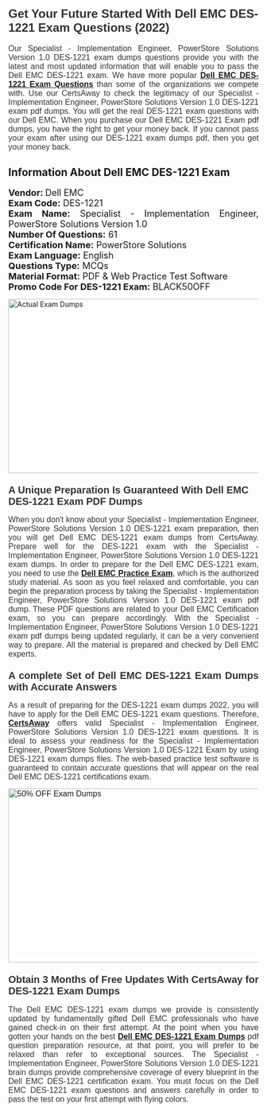 <h1><span style="font-size:24px"><span style="font-family:Calibri,sans-serif"><strong><span style="background-color:white"><span style="font-family:"Verdana",sans-serif"><span style="color:#333333">Get Your Future Started With Dell EMC DES-1221 Exam Questions (2022)</span></span></span></strong></span></span></h1> <p style="text-align:justify"><span style="font-size:11pt"><span style="font-family:Calibri,sans-serif"><span style="font-size:12.0pt"><span style="background-color:white"><span style="font-family:"Verdana",sans-serif"><span style="color:#333333">Our Specialist - Implementation Engineer, PowerStore Solutions Version 1.0 DES-1221 exam dumps questions provide you with the latest and most updated information that will enable you to pass the Dell EMC DES-1221 exam. We have more popular <a href="https://www.certsaway.com/dell-emc/des-1221-exam-dumps"><strong>Dell EMC DES-1221 Exam Questions</strong></a> than some of the organizations we compete with. Use our CertsAway to check the legitimacy of our Specialist - Implementation Engineer, PowerStore Solutions Version 1.0 DES-1221 exam pdf dumps. You will get the real DES-1221 exam questions with our Dell EMC. When you purchase our Dell EMC DES-1221 Exam pdf dumps, you have the right to get your money back. If you cannot pass your exam after using our DES-1221 exam dumps pdf, then you get your money back.</span></span></span></span></span></span></p> <h2 style="text-align:justify"><strong>Information About Dell EMC DES-1221 Exam</strong></h2> <p style="text-align:justify"><span style="font-size:18px"><strong>Vendor: </strong>Dell EMC<br /> <strong>Exam Code:</strong> DES-1221<br /> <strong>Exam Name:</strong> Specialist - Implementation Engineer, PowerStore Solutions Version 1.0<br /> <strong>Number Of Questions:</strong> 61<br /> <strong>Certification Name:</strong> PowerStore Solutions<br /> <strong>Exam Language:</strong> English<br /> <strong>Questions Type:</strong> MCQs<br /> <strong>Material Format:</strong> PDF & Web Practice Test Software<br /> <strong>Promo Code For DES-1221 Exam:</strong> BLACK50OFF</span></p> <p style="text-align:justify"><a href="https://www.certsaway.com/dell-emc/des-1221-exam-dumps" rel="no-follow"><img alt="Actual Exam Dumps" src="https://blogger.googleusercontent.com/img/b/R29vZ2xl/AVvXsEhM7PDiBcnX1lSN-cQmq5aA7zhxn_sWcl74tkXOSfPCo3QtIY975M9XJLCwEgJ4RXKA47zmJGF6HERJJhyy2xAB8wXG6sgIARPXgzYSBnCmQcQUSzkzAw-rnNk2tBWror0N27JemDbU_7iS0jGjJohQplsk8CyGpJdZ9YktQ0Yz6f7IdzI5OZob-D4eGg/s1382/ca1.png" style="height:350px; width:750px" /></a></p> <h3><span style="font-size:20px"><strong><span style="font-family:Calibri,sans-serif"><span style="background-color:white"><span style="font-family:"Verdana",sans-serif"><span style="color:#333333">A Unique Preparation Is Guaranteed With Dell EMC DES-1221 Exam PDF Dumps</span></span></span></span></strong></span></h3> <p style="text-align:justify"><span style="font-size:11pt"><span style="font-family:Calibri,sans-serif"><span style="font-size:12.0pt"><span style="background-color:white"><span style="font-family:"Verdana",sans-serif"><span style="color:#333333">When you don't know about your Specialist - Implementation Engineer, PowerStore Solutions Version 1.0 DES-1221 exam preparation, then you will get Dell EMC DES-1221 exam dumps from CertsAway. Prepare well for the DES-1221 exam with the Specialist - Implementation Engineer, PowerStore Solutions Version 1.0 DES-1221 exam dumps. In order to prepare for the Dell EMC DES-1221 exam, you need to use the <a href="https://www.certsaway.com/dell-emc-questions"><strong>Dell EMC Practice Exam</strong></a>, which is the authorized study material. As soon as you feel relaxed and comfortable, you can begin the preparation process by taking the Specialist - Implementation Engineer, PowerStore Solutions Version 1.0 DES-1221 exam pdf dump. These PDF questions are related to your Dell EMC Certification exam, so you can prepare accordingly. With the Specialist - Implementation Engineer, PowerStore Solutions Version 1.0 DES-1221 exam pdf dumps being updated regularly, it can be a very convenient way to prepare. All the material is prepared and checked by Dell EMC experts.</span></span></span></span></span></span></p> <h3 style="text-align:justify"><span style="font-size:20px"><span style="font-family:Calibri,sans-serif"><strong><span style="background-color:white"><span style="font-family:"Verdana",sans-serif"><span style="color:#333333">A complete Set of Dell EMC DES-1221 Exam Dumps with Accurate Answers</span></span></span></strong></span></span></h3> <p style="text-align:justify"><span style="font-size:11pt"><span style="font-family:Calibri,sans-serif"><span style="font-size:12.0pt"><span style="background-color:white"><span style="font-family:"Verdana",sans-serif"><span style="color:#333333">As a result of preparing for the DES-1221 exam dumps 2022, you will have to apply for the Dell EMC DES-1221 exam questions. Therefore, <a href=" https://www.certsaway.com/"><strong>CertsAway</strong></a> offers valid Specialist - Implementation Engineer, PowerStore Solutions Version 1.0 DES-1221 exam questions. It is ideal to assess your readiness for the Specialist - Implementation Engineer, PowerStore Solutions Version 1.0 DES-1221 Exam by using DES-1221 exam dumps files. The web-based practice test software is guaranteed to contain accurate questions that will appear on the real Dell EMC DES-1221 certifications exam.</span></span></span></span></span></span></p> <p style="text-align:justify"><span style="font-size:11pt"><span style="font-family:Calibri,sans-serif"><span style="font-size:12.0pt"><span style="background-color:white"><span style="font-family:"Verdana",sans-serif"><span style="color:#333333"><a href="https://www.certsaway.com/dell-emc/des-1221-exam-dumps" rel="no-follow"><img alt="50% OFF Exam Dumps" src="https://www.certcollections.com/uploads/content/c2.png" style="height:350px; width:750px" /></a></span></span></span></span></span></span></p> <h3 style="text-align:justify"><span style="font-size:20px"><strong><span style="font-family:Calibri,sans-serif"><span style="background-color:white"><span style="font-family:"Verdana",sans-serif"><span style="color:#333333">Obtain 3 Months of Free Updates With CertsAway for DES-1221 Exam Dumps</span></span></span></span></strong></span></h3> <p style="text-align:justify"><span style="font-size:11pt"><span style="font-family:Calibri,sans-serif"><span style="font-size:12.0pt"><span style="background-color:white"><span style="font-family:"Verdana",sans-serif"><span style="color:#333333">The Dell EMC DES-1221 exam dumps we provide is consistently updated by fundamentally gifted Dell EMC professionals who have gained check-in on their first attempt. At the point when you have gotten your hands on the best <a href="https://www.certsaway.com/dell-emc/des-1221-exam-dumps"><strong>Dell EMC DES-1221 Exam Dumps</strong></a> pdf question preparation resource, at that point, you will prefer to be relaxed than refer to exceptional sources. The Specialist - Implementation Engineer, PowerStore Solutions Version 1.0 DES-1221 brain dumps provide comprehensive coverage of every blueprint in the Dell EMC DES-1221 certification exam. You must focus on the Dell EMC DES-1221 exam questions and answers carefully in order to pass the test on your first attempt with flying colors.</span></span></span></span></span></span></p>
